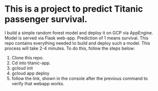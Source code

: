 # This is a project to predict Titanic passenger survival.

I build a simple random forest model and deploy it on GCP via AppEngine. Model is served via Flask web-app. Prediction of 1 means survival. This repo contains everything needed to build and deploy such a model. This process will take 2-4 minutes. To do this, follow the steps below:

1. Clone this repo.
2. Cd into titanic-app.
3. gcloud init
4. gcloud app deploy
5. follow the link, shown in the console after the previous command to verify that webapp works.
